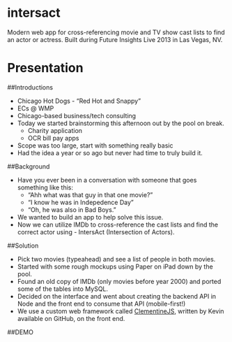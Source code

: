 intersact
=========

Modern web app for cross-referencing movie and TV show cast lists to find an actor or actress.  Built during Future Insights Live 2013 in Las Vegas, NV.


Presentation
=========

##Introductions
- Chicago Hot Dogs - “Red Hot and Snappy”
- ECs @ WMP
- Chicago-based business/tech consulting
- Today we started brainstorming this afternoon out by the pool on break.
	- Charity application
	- OCR bill pay apps
- Scope was too large, start with something really basic
- Had the idea a year or so ago but never had time to truly build it.

##Background
- Have you ever been in a conversation with someone that goes something like this: 
	- “Ahh what was that guy in that one movie?” 
	- “I know he was in Indepedence Day”
	- “Oh, he was also in Bad Boys.”
- We wanted to build an app to help solve this issue.
- Now we can utilize IMDb to cross-reference the cast lists and find the correct actor using - IntersAct (Intersection of Actors).

##Solution
- Pick two movies (typeahead) and see a list of people in both movies.
- Started with some rough mockups using Paper on iPad down by the pool.
- Found an old copy of IMDb (only movies before year 2000) and ported some of the tables into MySQL.
- Decided on the interface and went about creating the backend API in Node and the front end to consume that API (mobile-first!)
- We use a custom web framework called [ClementineJS](https://github.com/brew20k/orangeui), written by Kevin available on GitHub, on the front end.

##DEMO
